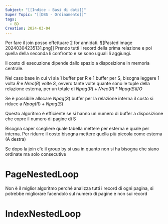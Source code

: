 ```yaml
---
Subject: "[[Indice - Basi di dati]]"
Super Topic: "[[DBS - Ordinamento]]"
tags:
  - BD
Creation: 2024-03-04
---
```

Per fare il join posso effettuare 2 for annidati.
![[Pasted image 20240304235131.png]]
Prendo tutti i record della prima relazione e poi  quella della seconda li confronto e se sono uguali li aggiungi.

Il costo di esecuzione dipende dallo spazio a disposizione in memoria centrale.

Nel caso base in cui vi sia 1 buffer per R e 1 buffer per S, bisogna leggere 1 volta $R$ e $Nrec(R)$ volte $S$, ovvero tante volte quante sono le tuple della relazione esterna, per un totale di $Npag(R) + Nrec(R) * Npag(S) I/O$

Se è possibile allocare $Npag(S)$ buffer per la relazione interna il costo si riduce a $Npag(R) + Npag(S)$

Questo algoritmo è efficiente se si hanno un numero di buffer a disposizione che copre il numero di pagine di S 

Bisogna saper scegliere quale tabella mettere per esterna e quale per interna.
Per ridurre il costo bisogna mettere quella più piccola come esterna (A destra)

Se dopo la join c'è il group by si usa in quanto non si ha bisogna che siano ordinate ma solo consecutive

# PageNestedLoop
Non è il miglior algoritmo perché analizza tutti i record di ogni pagina, si potrebbe migliorare facendolo sul numero di pagine e non sui record

# IndexNestedLoop
